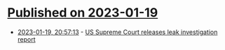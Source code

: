 # [Published on 2023-01-19](index.md)

* [2023-01-19, 20:57:13](https://news.ycombinator.com/item?id=34445498) - [US Supreme Court releases leak investigation report](https://www.supremecourt.gov/publicinfo/press/pressreleases/pr_01-19-23)
